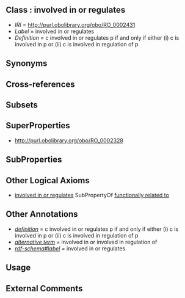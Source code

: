 
## Class : involved in or regulates

 * *IRI* = http://purl.obolibrary.org/obo/RO_0002431
 * *Label* = involved in or regulates
 * *Definition* = c involved in or regulates p if and only if either (i) c is involved in p or (ii) c is involved in regulation of p

## Synonyms


## Cross-references


## Subsets


## SuperProperties

 * <http://purl.obolibrary.org/obo/RO_0002328>

## SubProperties


## Other Logical Axioms

 * [involved in or regulates](../../RO/31/RO_0002431.md) SubPropertyOf [functionally related to](../../RO/28/RO_0002328.md)

## Other Annotations

 * *[definition](../../IAO/15/IAO_0000115.md)* = c involved in or regulates p if and only if either (i) c is involved in p or (ii) c is involved in regulation of p
 * *[alternative term](../../IAO/18/IAO_0000118.md)* = involved in or involved in regulation of
 * *[rdf-schema#label](../../el/rdf-schema#label.md)* = involved in or regulates

## Usage


## External Comments


